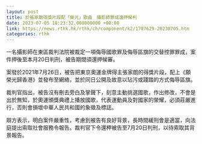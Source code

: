 ```yaml
---
layout: post
title: 於張家朗得獎片段配「榮光」歌曲　攝影師罪成還押候判
date: 2023-07-05 18:23:32.000000000 +08:00
link: https://news.rthk.hk/rthk/ch/component/k2/1707629-20230705.htm
categories: rthk
---
```


一名攝影師在東區裁判法院被裁定一項侮辱國歌罪及侮辱區旗的交替控罪罪成，案件押後至本月20日判刑，被告期間須還押候審。

案發於2021年7月26日，被告把東京奧運金牌得主張家朗的得獎片段，配上《願榮光歸香港》並發布至網絡，並於同日公開及故意以玷污或踐踏的方式侮辱區旗。

裁判官指出，被告沒有刪去旁白及掌聲下，刻意主動挑選國歌，作出修改，不會是出於無知，於奧運頒獎典禮上播放國歌，代表運動員及對國家的榮耀，必須莊嚴進行，否則會損壞中華人民共和國的象徵及標誌。

辯方表示，明白案件嚴重性，考慮到被告有良好背景，長時間緩刑會是適當，向法庭提出索取社會服務令報告。裁判官下令還柙被告至7月20日判刑，以待索取其背景報告。

